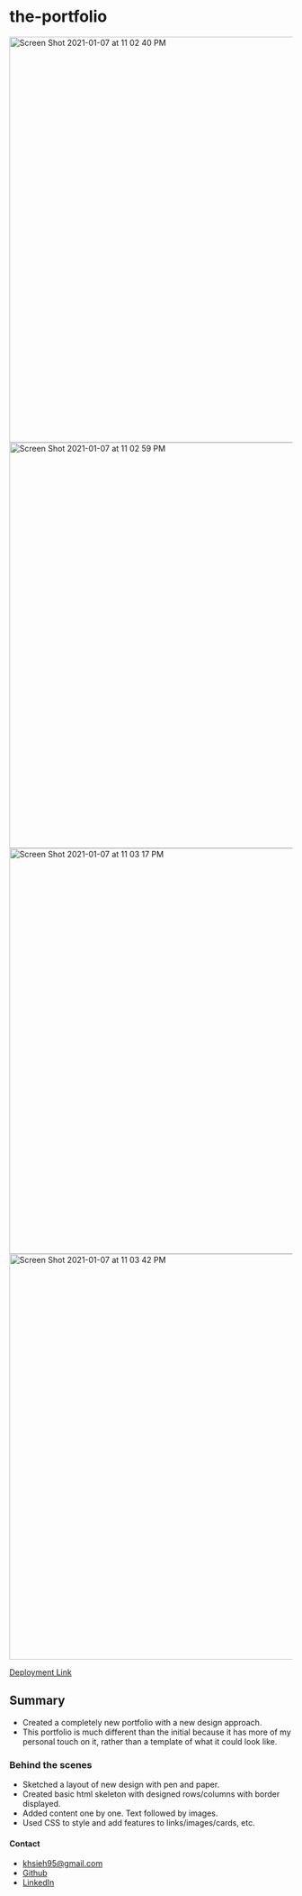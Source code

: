 # the-portfolio

<img width="720" alt="Screen Shot 2021-01-07 at 11 02 40 PM" src="https://user-images.githubusercontent.com/74025123/103973126-8dd23180-5123-11eb-8161-3b000b17a18d.png">

<img width="720" alt="Screen Shot 2021-01-07 at 11 02 59 PM" src="https://user-images.githubusercontent.com/74025123/103973124-8d399b00-5123-11eb-98d8-c341e9745b9f.png">

<img width="720" alt="Screen Shot 2021-01-07 at 11 03 17 PM" src="https://user-images.githubusercontent.com/74025123/103973123-8ca10480-5123-11eb-899d-d5f8640aa679.png">

<img width="720" alt="Screen Shot 2021-01-07 at 11 03 42 PM" src="https://user-images.githubusercontent.com/74025123/103973120-8c086e00-5123-11eb-94f7-f0d7d5b717c2.png">

[Deployment Link](https://khsieh95.github.io/the-portfolio/)

## Summary

- Created a completely new portfolio with a new design approach.
- This portfolio is much different than the initial because it has more of my personal touch on it, rather than a template of what it could look like.

### Behind the scenes

- Sketched a layout of new design with pen and paper.
- Created basic html skeleton with designed rows/columns with border displayed.
- Added content one by one. Text followed by images.
- Used CSS to style and add features to links/images/cards, etc.

#### Contact

- khsieh95@gmail.com
- [Github](https://github.com/khsieh95)
- [LinkedIn](https://www.linkedin.com/in/kevinwjhsieh/)
